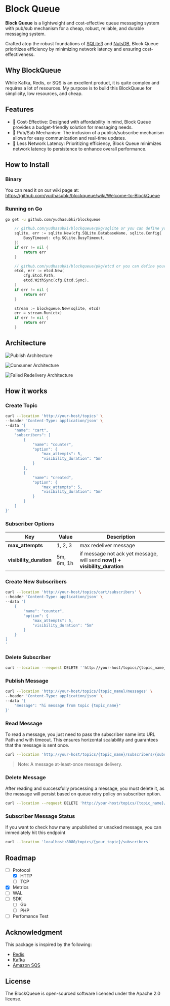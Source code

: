 # Block Queue

**Block Queue** is a lightweight and cost-effective queue messaging system with pub/sub mechanism for a cheap, robust, reliable, and durable messaging system.

Crafted atop the robust foundations of [SQLite3](https://www.sqlite.org/index.html) and [NutsDB](https://github.com/nutsdb/nutsdb), Block Queue prioritizes efficiency by minimizing network latency and ensuring cost-effectiveness.

## Why BlockQueue

While Kafka, Redis, or SQS is an excellent product, it is quite complex and requires a lot of resources. My purpose is to build this BlockQueue for simplicity, low resources, and cheap.

## Features
- 💸 Cost-Effective: Designed with affordability in mind, Block Queue provides a budget-friendly solution for messaging needs.
- 📢 Pub/Sub Mechanism: The inclusion of a publish/subscribe mechanism allows for easy communication and real-time updates.
- 📶 Less Network Latency: Prioritizing efficiency, Block Queue minimizes network latency to persistence to enhance overall performance.

## How to Install
### Binary
You can read it on our wiki page at: https://github.com/yudhasubki/blockqueue/wiki/Welcome-to-BlockQueue

### Running on Go
```bash
go get -u github.com/yudhasubki/blockqueue
```

```go
    // github.com/yudhasubki/blockqueue/pkg/sqlite or you can define your own
    sqlite, err := sqlite.New(cfg.SQLite.DatabaseName, sqlite.Config{
		BusyTimeout: cfg.SQLite.BusyTimeout,
	})
    if err != nil {
        return err
    }

    // github.com/yudhasubki/blockqueue/pkg/etcd or you can define your own
    etcd, err := etcd.New(
		cfg.Etcd.Path,
		etcd.WithSync(cfg.Etcd.Sync),
	)
    if err != nil {
        return err
    }

    stream := blockqueue.New(sqlite, etcd)
    err = stream.Run(ctx)
    if err != nil {
        return err
    }
```

## Architecture

![Publish Architecture](https://github.com/yudhasubki/blockqueue/blob/main/docs/img/publisher_architecture.png)

![Consumer Architecture](https://github.com/yudhasubki/blockqueue/blob/main/docs/img/consumer_architecture.png)

![Failed Redelivery Architecture](https://github.com/yudhasubki/blockqueue/blob/main/docs/img/failed_redelivery_architecture.png)

## How it works
### Create Topic

```bash
curl --location 'http://your-host/topics' \
--header 'Content-Type: application/json' \
--data '{
    "name": "cart",
    "subscribers": [
        {
            "name": "counter",
            "option": {
                "max_attempts": 5,
                "visibility_duration": "5m"
            }
        },
        {
            "name": "created",
            "option": {
                "max_attempts": 5,
                "visibility_duration": "5m"
            }
        }
    ]
}'
```

### Subscriber Options
| Key  | Value | Description |
| ------------------------ | ---------- | --------------------- |
| **max_attempts**         | 1, 2, 3    | max redeliver message |
| **visibility_duration**  | 5m, 6m, 1h | if message not ack yet message, will send **now() + visibility_duration** |

### Create New Subscribers
```bash
curl --location 'http://your-host/topics/cart/subscribers' \
--header 'Content-Type: application/json' \
--data '[
    {
        "name": "counter",
        "option": {
            "max_attempts": 5,
            "visibility_duration": "5m"
        }
    }
]
'
```

### Delete Subscriber
```bash
curl --location --request DELETE ''http://your-host/topics/{topic_name}/subscribers/{subscriber_name}'
```

### Publish Message 

```bash
curl --location 'http://your-host/topics/{topic_name}/messages' \
--header 'Content-Type: application/json' \
--data '{
    "message": "hi message from topic {topic_name}"
}'
```

### Read Message

To read a message, you just need to pass the subscriber name into URL Path and with timeout. This ensures horizontal scalability and guarantees that the message is sent once.

```bash
curl --location 'http://your-host/topics/{topic_name}/subscribers/{subscriber_name}?timeout=5s'
```

> Note: A message at-least-once message delivery.

### Delete Message

After reading and successfully processing a message, you must delete it, as the message will persist based on queue retry policy on subscriber option.

```bash
curl --location --request DELETE 'http://your-host/topics/{topic_name}/subscribers/{subscriber_name}/messages/{message_id}'
```

### Subscriber Message Status

If you want to check how many unpublished or unacked message, you can immediately hit this endpoint
```bash
curl --location 'localhost:8080/topics/{your_topic}/subscribers'
```

## Roadmap
- [ ] Protocol
    - [x] HTTP
    - [ ] TCP
- [x] Metrics
- [ ] WAL
- [ ] SDK
    - [ ] Go
    - [ ] PHP
- [ ] Perfomance Test

## Acknowledgment
This package is inspired by the following:
- [Redis](https://redis.io)
- [Kafka](https://kafka.apache.org/)
- [Amazon SQS](https://aws.amazon.com/sqs/)

## License

The BlockQueue is open-sourced software licensed under the Apache 2.0 license.